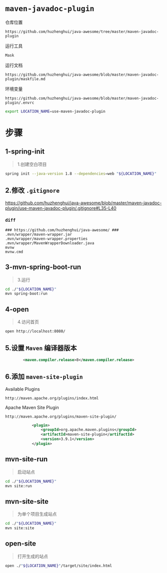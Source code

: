 # `maven-javadoc-plugin`

仓库位置

    https://github.com/huzhenghui/java-awesome/tree/master/maven-javadoc-plugin

运行工具

    Mask

运行文档

    https://github.com/huzhenghui/java-awesome/blob/master/maven-javadoc-plugin/maskfile.md

环境变量

    https://github.com/huzhenghui/java-awesome/blob/master/maven-javadoc-plugin/.envrc

```bash
export LOCATION_NAME=use-maven-javadoc-plugin
```

# 步骤

## 1-spring-init

> 1.创建空白项目

```bash
spring init --java-version 1.8 --dependencies=web "${LOCATION_NAME}"
```

## 2.修改 `.gitignore`

https://github.com/huzhenghui/java-awesome/blob/master/maven-javadoc-plugin/use-maven-javadoc-plugin/.gitignore#L35-L40

### `diff`

```plain
### https://github.com/huzhenghui/java-awesome/ ###
.mvn/wrapper/maven-wrapper.jar
.mvn/wrapper/maven-wrapper.properties
.mvn/wrapper/MavenWrapperDownloader.java
mvnw
mvnw.cmd
```

## 3-mvn-spring-boot-run

> 3.运行

```bash
cd ./"${LOCATION_NAME}"
mvn spring-boot:run
```

## 4-open

> 4.访问首页

```bash
open http://localhost:8080/
```

## 5.设置 `Maven` 编译器版本

```xml
		<maven.compiler.release>8</maven.compiler.release>
```

## 6.添加 `maven-site-plugin`

Available Plugins

    http://maven.apache.org/plugins/index.html

Apache Maven Site Plugin

    http://maven.apache.org/plugins/maven-site-plugin/

```xml
			<plugin>
				<groupId>org.apache.maven.plugins</groupId>
				<artifactId>maven-site-plugin</artifactId>
				<version>3.9.1</version>
			</plugin>
```

## mvn-site-run

> 启动站点

```bash
cd ./"${LOCATION_NAME}"
mvn site:run
```

## mvn-site-site

> 为单个项目生成站点

```bash
cd ./"${LOCATION_NAME}"
mvn site:site
```

## open-site

> 打开生成的站点

```bash
open ./"${LOCATION_NAME}"/target/site/index.html
```
